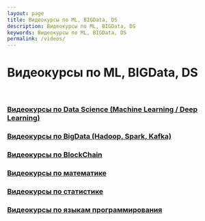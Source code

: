 ```yaml
---
layout: page
title: Видеокурсы по ML, BIGData, DS
description: Видеокурсы по ML, BIGData, DS
keywords: Видеокурсы по ML, BIGData, DS
permalink: /videos/
---
```


# Видеокурсы по ML, BIGData, DS

<br/>

### [Видеокурсы по Data Science (Machine Learning / Deep Learning)](/videos/ds/)

### [Видеокурсы по BigData (Hadoop, Spark, Kafka)](/videos/ds/bigdata/)

### [Видеокурсы по BlockChain](/study/blockchain/)

### [Видеокурсы по математике](/videos/math/)

### [Видеокурсы по статистике](/videos/statistics/)

### [Видеокурсы по языкам программирования](/study/lang/)

<!--
### [Видеокурсы по робототехнике]

-->
